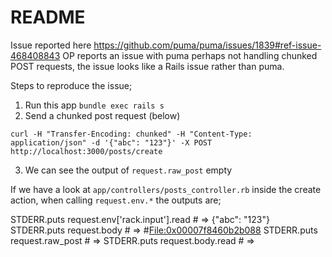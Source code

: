 # README

Issue reported here https://github.com/puma/puma/issues/1839#ref-issue-468408843 OP reports an issue with puma perhaps not handling chunked POST requests, the issue looks like a Rails issue rather than puma.

Steps to reproduce the issue;

1. Run this app `bundle exec rails s`
2. Send a chunked post request (below)

`curl -H "Transfer-Encoding: chunked" -H "Content-Type: application/json" -d '{"abc": "123"}' -X POST http://localhost:3000/posts/create`

3. We can see the output of `request.raw_post` empty

If we have a look at `app/controllers/posts_controller.rb` inside the create action, when calling `request.env.*` the outputs are;

STDERR.puts request.env['rack.input'].read # => {"abc": "123"}
STDERR.puts request.body # => #<File:0x00007f8460b2b088>
STDERR.puts request.raw_post # =>
STDERR.puts request.body.read # =>
